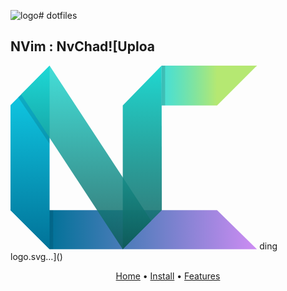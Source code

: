 ![logo](https://github.com/auraXcode/dotfiles/assets/104018804/dd7e3c5e-2282-48b4-9830-3bcd1522563b)# dotfiles
## NVim : NvChad![Uploa<?xml version="1.0" encoding="UTF-8" standalone="no"?>
<!-- Created with Inkscape (http://www.inkscape.org/) -->

<svg
   width="104.31029mm"
   height="77.707466mm"
   viewBox="0 0 104.31029 77.707466"
   version="1.1"
   id="svg889"
   sodipodi:docname="MOCKUP_COPY.svg"
   inkscape:export-filename="/home/borisp/Images/nvchad/mock_v2.png"
   inkscape:export-xdpi="150"
   inkscape:export-ydpi="150"
   inkscape:version="1.1 (c4e8f9ed74, 2021-05-24)"
   xmlns:inkscape="http://www.inkscape.org/namespaces/inkscape"
   xmlns:sodipodi="http://sodipodi.sourceforge.net/DTD/sodipodi-0.dtd"
   xmlns:xlink="http://www.w3.org/1999/xlink"
   xmlns="http://www.w3.org/2000/svg"
   xmlns:svg="http://www.w3.org/2000/svg"
   xmlns:sketch="http://www.bohemiancoding.com/sketch/ns">
  <sodipodi:namedview
     id="namedview891"
     pagecolor="#ffffff"
     bordercolor="#666666"
     borderopacity="1.0"
     inkscape:pageshadow="2"
     inkscape:pageopacity="0.0"
     inkscape:pagecheckerboard="0"
     inkscape:document-units="mm"
     showgrid="false"
     inkscape:snap-page="true"
     inkscape:snap-bbox="true"
     inkscape:snap-bbox-edge-midpoints="true"
     inkscape:zoom="0.32"
     inkscape:cx="-682.8125"
     inkscape:cy="109.375"
     inkscape:window-width="2560"
     inkscape:window-height="1046"
     inkscape:window-x="0"
     inkscape:window-y="34"
     inkscape:window-maximized="1"
     inkscape:current-layer="layer1"
     fit-margin-top="0"
     fit-margin-left="0"
     fit-margin-right="0"
     fit-margin-bottom="0" />
  <defs
     id="defs886">
    <linearGradient
       x1="328.50168"
       y1="-0.068464167"
       x2="328.50168"
       y2="97.851341"
       id="linearGradient1206"
       gradientTransform="matrix(-0.34330952,0,0,1.6114512,253.97881,30.994171)"
       gradientUnits="userSpaceOnUse">
      <stop
         stop-color="#7DB643"
         offset="0%"
         id="stop10493"
         style="stop-color:#1eb7bd;stop-opacity:1" />
      <stop
         stop-color="#367533"
         offset="100%"
         id="stop10495"
         style="stop-color:#0d5957;stop-opacity:0.8392157" />
    </linearGradient>
    <linearGradient
       x1="0.5"
       y1="0"
       x2="0.5"
       y2="1"
       id="linearGradient2349"
       gradientUnits="objectBoundingBox"
       spreadMethod="pad">
      <stop
         stop-color="#16B0ED"
         stop-opacity="0.800235524"
         offset="0%"
         id="stop2345"
         style="stop-color:#cd8cf3;stop-opacity:1" />
      <stop
         stop-color="#0F59B2"
         stop-opacity="0.83700023"
         offset="100%"
         id="stop2347"
         style="stop-color:#017298;stop-opacity:1" />
    </linearGradient>
    <linearGradient
       x1="0.5"
       y1="0"
       x2="0.5"
       y2="1"
       id="linearGradient1697"
       gradientUnits="objectBoundingBox"
       spreadMethod="pad">
      <stop
         stop-color="#16B0ED"
         stop-opacity="0.800235524"
         offset="0%"
         id="stop1693"
         style="stop-color:#12d6ef;stop-opacity:1" />
      <stop
         stop-color="#0F59B2"
         stop-opacity="0.83700023"
         offset="100%"
         id="stop1695"
         style="stop-color:#017298;stop-opacity:1" />
    </linearGradient>
    <linearGradient
       x1="0.5"
       y1="0"
       x2="0.5"
       y2="1"
       id="linearGradient1326">
      <stop
         stop-color="#7DB643"
         offset="0%"
         id="stop1322"
         style="stop-color:#20d9d1;stop-opacity:0.8392157" />
      <stop
         stop-color="#367533"
         offset="100%"
         id="stop1324"
         style="stop-color:#b5e872;stop-opacity:1" />
    </linearGradient>
    <linearGradient
       x1="328.50168"
       y1="-0.068464167"
       x2="328.50168"
       y2="97.851341"
       id="linearGradient1206-3"
       gradientTransform="matrix(-0.34330952,0,0,1.6114512,253.97881,30.994171)"
       gradientUnits="userSpaceOnUse">
      <stop
         stop-color="#7DB643"
         offset="0%"
         id="stop1202"
         style="stop-color:#20d9d1;stop-opacity:1" />
      <stop
         stop-color="#367533"
         offset="100%"
         id="stop1204"
         style="stop-color:#0d5957;stop-opacity:0.8392157" />
    </linearGradient>
    <linearGradient
       x1="103.87108"
       y1="-0.11510341"
       x2="103.87108"
       y2="178.53426"
       id="linearGradient1101"
       gradientTransform="matrix(0.62638395,0,0,0.88320672,27.866053,30.994171)"
       gradientUnits="userSpaceOnUse">
      <stop
         stop-color="#88C649"
         stop-opacity="0.8"
         offset="0%"
         id="stop1097"
         style="stop-color:#20d9d1;stop-opacity:0.8392157" />
      <stop
         stop-color="#439240"
         stop-opacity="0.84"
         offset="100%"
         id="stop1099"
         style="stop-color:#0d5957;stop-opacity:0.8392157" />
    </linearGradient>
    <linearGradient
       x1="0.5"
       y1="0"
       x2="0.5"
       y2="1"
       id="linearGradient29026"
       gradientUnits="objectBoundingBox"
       spreadMethod="pad">
      <stop
         stop-color="#16B0ED"
         stop-opacity="0.800235524"
         offset="0%"
         id="stop29022"
         style="stop-color:#d47d85;stop-opacity:1" />
      <stop
         stop-color="#0F59B2"
         stop-opacity="0.83700023"
         offset="100%"
         id="stop29024"
         style="stop-color:#324d67;stop-opacity:0.94901961" />
    </linearGradient>
    <linearGradient
       x1="0.5"
       y1="0"
       x2="0.5"
       y2="1"
       id="linearGradient-1"
       xlink:href="#linearGradient28364">
      <stop
         stop-color="#16B0ED"
         stop-opacity="0.800235524"
         offset="0%"
         id="stop4"
         style="stop-color:#81a1c1;stop-opacity:0.80000001" />
      <stop
         stop-color="#0F59B2"
         stop-opacity="0.83700023"
         offset="100%"
         id="stop6"
         style="stop-color:#324d67;stop-opacity:1" />
    </linearGradient>
    <linearGradient
       x1="0.5"
       y1="0"
       x2="0.5"
       y2="1"
       id="linearGradient28364"
       gradientUnits="objectBoundingBox"
       spreadMethod="pad">
      <stop
         stop-color="#16B0ED"
         stop-opacity="0.800235524"
         offset="0%"
         id="stop28360" />
      <stop
         stop-color="#0F59B2"
         stop-opacity="0.83700023"
         offset="100%"
         id="stop28362"
         style="stop-color:#0f59b2;stop-opacity:1" />
    </linearGradient>
    <linearGradient
       x1="103.87108"
       y1="-0.11510341"
       x2="103.87108"
       y2="178.53426"
       id="linearGradient-3"
       gradientTransform="matrix(0.62638395,0,0,0.88320672,27.866053,30.994171)"
       gradientUnits="userSpaceOnUse">
      <stop
         stop-color="#88C649"
         stop-opacity="0.8"
         offset="0%"
         id="stop14"
         style="stop-color:#a3be8c;stop-opacity:0.80000001" />
      <stop
         stop-color="#439240"
         stop-opacity="0.84"
         offset="100%"
         id="stop16"
         style="stop-color:#4b6237;stop-opacity:0.8392157" />
    </linearGradient>
    <linearGradient
       x1="0.5"
       y1="0"
       x2="0.5"
       y2="1"
       id="linearGradient11537">
      <stop
         stop-color="#7DB643"
         offset="0%"
         id="stop11533"
         style="stop-color:#a3be8c;stop-opacity:1" />
      <stop
         stop-color="#367533"
         offset="100%"
         id="stop11535"
         style="stop-color:#dcb978;stop-opacity:1" />
    </linearGradient>
    <linearGradient
       x1="328.50168"
       y1="-0.068464167"
       x2="328.50168"
       y2="97.851341"
       id="linearGradient-2"
       gradientTransform="matrix(-0.34330952,0,0,1.6114512,253.97881,30.994171)"
       gradientUnits="userSpaceOnUse">
      <stop
         stop-color="#7DB643"
         offset="0%"
         id="stop9"
         style="stop-color:#a3be8c;stop-opacity:1" />
      <stop
         stop-color="#367533"
         offset="100%"
         id="stop11"
         style="stop-color:#4b6237;stop-opacity:1" />
    </linearGradient>
    <linearGradient
       inkscape:collect="always"
       xlink:href="#linearGradient2349"
       id="linearGradient11218"
       gradientUnits="userSpaceOnUse"
       gradientTransform="matrix(0,0.16903832,-0.79353663,0,362.69838,145.43093)"
       x1="97.984337"
       y1="-12.744237"
       x2="97.984306"
       y2="97.84565" />
    <linearGradient
       inkscape:collect="always"
       xlink:href="#linearGradient1697"
       id="linearGradient11220"
       gradientUnits="userSpaceOnUse"
       gradientTransform="matrix(0.16903832,0,0,0.79353663,268.49117,84.349928)"
       x1="97.918999"
       y1="-0.063082322"
       x2="97.984291"
       y2="97.84565" />
    <linearGradient
       inkscape:collect="always"
       xlink:href="#linearGradient1101"
       id="linearGradient11222"
       gradientUnits="userSpaceOnUse"
       gradientTransform="matrix(0.30843609,0,0,0.43489752,268.49117,84.349928)"
       x1="103.87108"
       y1="-0.11510341"
       x2="103.87108"
       y2="178.53426" />
    <linearGradient
       inkscape:collect="always"
       xlink:href="#linearGradient1326"
       id="linearGradient11224"
       gradientUnits="userSpaceOnUse"
       gradientTransform="matrix(0,-0.1707761,0.78546174,0,315.65444,148.52624)"
       x1="277.37717"
       y1="21.397501"
       x2="277.3772"
       y2="51.301941" />
    <linearGradient
       inkscape:collect="always"
       xlink:href="#linearGradient1206-3"
       id="linearGradient11226"
       gradientUnits="userSpaceOnUse"
       gradientTransform="matrix(-0.16904815,0,0,0.7934905,379.83076,84.349928)"
       x1="328.50168"
       y1="-0.068464167"
       x2="328.50168"
       y2="97.851341" />
  </defs>
  <g
     inkscape:label="Calque 1"
     inkscape:groupmode="layer"
     id="layer1"
     transform="translate(-138.74686,-79.573655)">
    <g
       id="g11216"
       transform="translate(-129.75424,-4.7129206)">
      <path
         d="m 355.95015,145.47457 16.86124,16.51947 -87.75712,-1e-5 -16.55317,-16.51946 z"
         id="path11200"
         fill="url(#linearGradient-1)"
         sketch:type="MSShapeGroup"
         style="fill:url(#linearGradient11218);stroke-width:0.366249"
         sodipodi:nodetypes="ccccc"
         inkscape:export-filename="/home/borisp/Images/nvchad/path27100_v2.png"
         inkscape:export-xdpi="679.49487"
         inkscape:export-ydpi="679.49487" />
      <path
         d="M 268.50111,100.99906 285.05427,84.286576 V 161.99403 L 268.50111,145.47457 Z"
         id="path11202"
         fill="url(#linearGradient-1)"
         sketch:type="MSShapeGroup"
         style="fill:url(#linearGradient11220);stroke-width:0.366249"
         inkscape:export-filename="/home/borisp/Images/nvchad/path27100_v2.png"
         inkscape:export-xdpi="679.49487"
         inkscape:export-ydpi="679.49487" />
      <path
         d="m 285.04323,84.29987 43.03648,65.67207 -12.05813,12.02209 -43.04378,-65.506191 z"
         id="path11204"
         fill="url(#linearGradient-3)"
         sketch:type="MSShapeGroup"
         sodipodi:nodetypes="ccccc"
         style="fill:url(#linearGradient11222);stroke-width:0.366249"
         inkscape:export-filename="/home/borisp/Images/nvchad/path27100_v2.png"
         inkscape:export-xdpi="679.49487"
         inkscape:export-ydpi="679.49487" />
      <path
         d="m 285.05804,114.76033 -0.0229,2.58663 -13.28772,-19.617197 1.23037,-1.253369 z"
         id="path11206"
         fill-opacity="0.13"
         fill="#000000"
         sketch:type="MSShapeGroup"
         style="stroke-width:0.366249"
         inkscape:export-filename="/home/borisp/Images/nvchad/path27100_v2.png"
         inkscape:export-xdpi="679.49487"
         inkscape:export-ydpi="679.49487" />
      <path
         d="M 332.46136,101.15685 V 84.295602 h 40.35003 l -16.86124,16.861248 z"
         id="path11208"
         fill="url(#linearGradient-2)"
         sketch:type="MSShapeGroup"
         style="fill:url(#linearGradient11224);stroke-width:0.366249"
         sodipodi:nodetypes="ccccc"
         inkscape:export-filename="/home/borisp/Images/nvchad/path27100_v2.png"
         inkscape:export-xdpi="679.49487"
         inkscape:export-ydpi="679.49487" />
      <path
         d="m 332.46136,84.295602 -16.43978,16.861248 v 60.83718 l 16.55316,-16.51946 z"
         id="path11210"
         fill="url(#linearGradient-2)"
         sketch:type="MSShapeGroup"
         sodipodi:nodetypes="ccccc"
         style="fill:url(#linearGradient11226);stroke-width:0.366249"
         inkscape:export-filename="/home/borisp/Images/nvchad/path27100_v2.png"
         inkscape:export-xdpi="679.49487"
         inkscape:export-ydpi="679.49487" />
      <rect
         style="opacity:0.15;fill:#000000;fill-opacity:1;stroke-width:9.39917"
         id="rect11212"
         width="1.5009997"
         height="16.861244"
         x="332.46136"
         y="84.295601"
         inkscape:export-filename="/home/borisp/Images/nvchad/path27100_v2.png"
         inkscape:export-xdpi="679.49487"
         inkscape:export-ydpi="679.49487" />
      <rect
         style="opacity:0.1;fill:#000000;fill-opacity:1;stroke-width:9.30345"
         id="rect11214"
         width="1.5009997"
         height="16.519463"
         x="285.05426"
         y="145.47458"
         inkscape:export-filename="/home/borisp/Images/nvchad/path27100_v2.png"
         inkscape:export-xdpi="679.49487"
         inkscape:export-ydpi="679.49487" />
    </g>
  </g>
</svg>
ding logo.svg…]()

<div align="center">
	<a href="https://nvchad.com/">Home</a>
  <span> • </span>
    	<a href="https://nvchad.com/docs/quickstart/install">Install</a>
  <span> • </span>
        <a href="https://nvchad.com/docs/features">Features</a>
  <p></p>
</div> 
